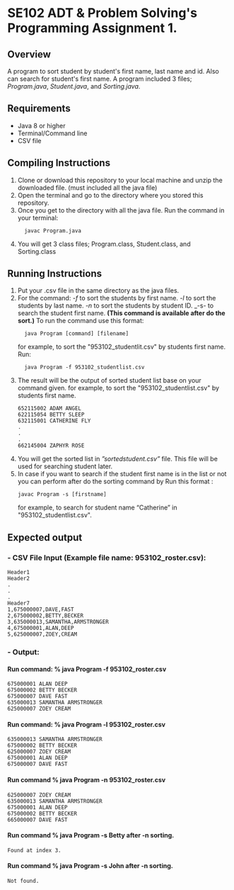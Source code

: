 # SE102 ADT & Problem Solving's Programming Assignment 1.

## Overview
A program to sort student by student's first name, last name and id. Also can search for student's first name.
A program included 3 files; _Program.java_, _Student.java_, and _Sorting.java_. 

## Requirements
- Java 8 or higher
- Terminal/Command line
- CSV file

## Compiling Instructions
1. Clone or download this repository to your local machine and unzip the downloaded file. (must included all the java file)
2. Open the terminal and go to the directory where you stored this repository.
3. Once you get to the directory with all the java file.
   Run the command in your terminal:
   ```
     javac Program.java
   ```
5. You will get 3 class files; Program.class, Student.class, and Sorting.class

## Running Instructions
1. Put your .csv file in the same directory as the java files.
2. For the command:
   _-f_ to sort the students by first name.
   _-l_ to sort the students by last name.
   _-n_ to sort the students by student ID.
   _-s- to search the student first name. **(This command is available after do the sort.)**
   To run the command use this format:
   ```
     java Program [command] [filename]
   ```
   for example, to sort the "953102_studentlit.csv" by students first name. Run:
   ```
     java Program -f 953102_studentlist.csv
   ```
4. The result will be the output of sorted student list base on your command given.
   for example, to sort the "953102_studentlist.csv" by students first name.
   ```
   652115002 ADAM ANGEL
   622115054 BETTY SLEEP
   632115001 CATHERINE FLY
   .
   .
   .
   662145004 ZAPHYR ROSE
   ```
5. You will get the sorted list in _”sortedstudent.csv”_ file. This file will be used for searching student later.
6. In case if you want to search if the student first name is in the list or not you can perform after do the sorting command by Run this format :
   ```
   javac Program -s [firstname]
   ```
   for example, to search for student name “Catherine” in "953102_studentlist.csv".

## Expected output
### - CSV File Input (Example file name: 953102_roster.csv):
   ```csv file contain
Header1
Header2
.
.
.
Header7
1,675000007,DAVE,FAST
2,675000002,BETTY,BECKER
3,635000013,SAMANTHA,ARMSTRONGER
4,675000001,ALAN,DEEP
5,625000007,ZOEY,CREAM
   ```
   
### - Output:
#### Run command: % java Program -f 953102_roster.csv
   ```run the -f command.
   675000001 ALAN DEEP
   675000002 BETTY BECKER
   675000007 DAVE FAST
   635000013 SAMANTHA ARMSTRONGER
   625000007 ZOEY CREAM
   ```

#### Run command: % java Program -l 953102_roster.csv
   ```run the -l command.
   635000013 SAMANTHA ARMSTRONGER
   675000002 BETTY BECKER
   625000007 ZOEY CREAM
   675000001 ALAN DEEP
   675000007 DAVE FAST
   ```

#### Run command % java Program -n 953102_roster.csv
   ```run the -n command.
   625000007 ZOEY CREAM
   635000013 SAMANTHA ARMSTRONGER
   675000001 ALAN DEEP
   675000002 BETTY BECKER
   665000007 DAVE FAST
   ```

#### Run command % java Program -s Betty after -n sorting.
   ```run the -s command after do -n sorted.
   Found at index 3.
   ```
#### Run command % java Program -s John after -n sorting.
   ```
   Not found.
   ```
